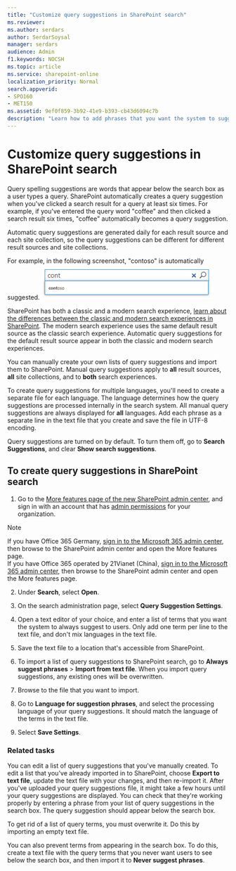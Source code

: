 ```yaml
---
title: "Customize query suggestions in SharePoint search"
ms.reviewer: 
ms.author: serdars
author: SerdarSoysal
manager: serdars
audience: Admin
f1.keywords: NOCSH
ms.topic: article
ms.service: sharepoint-online
localization_priority: Normal
search.appverid:
- SPO160
- MET150
ms.assetid: 9ef0f859-3b92-41e9-b393-cb43d6094c7b
description: "Learn how to add phrases that you want the system to suggest to users as they search for an item, and how to add phrases that you don't want the system to suggest to users. Also, learn how to turn this feature on or off."
---
```


# Customize query suggestions in SharePoint search

Query spelling suggestions are words that appear below the search box as a user types a query. SharePoint automatically creates a query suggestion when you've clicked a search result for a query at least six times. For example, if you've entered the query word "coffee" and then clicked a search result six times, "coffee" automatically becomes a query suggestion. 
  
Automatic query suggestions are generated daily for each result source and each site collection, so the query suggestions can be different for different result sources and site collections.

For example, in the following screenshot, "contoso" is automatically suggested.
![Screenshot of Query Suggestion.](media/query-suggestion.png)
  
SharePoint has both a classic and a modern search experience, [learn about the differences between the classic and modern search experiences in SharePoint](differences-classic-modern-search.md). The modern search experience uses the same default result source as the classic search experience. Automatic query suggestions for the default result source appear in both the classic and modern search experiences.

 You can manually create your own lists of query suggestions and import them to SharePoint. Manual query suggestions apply to **all** result sources, **all** site collections, and to **both** search experiences.
  
To create query suggestions for multiple languages, you'll need to create a separate file for each language. The language determines how the query suggestions are processed internally in the search system. All manual query suggestions are always displayed for **all** languages. Add each phrase as a separate line in the text file that you create and save the file in UTF-8 encoding. 
  
Query suggestions are turned on by default. To turn them off, go to **Search Suggestions**, and clear **Show search suggestions**.
  
## To create query suggestions in SharePoint search
<a name="__toc343004643"> </a>

1. Go to the [More features page of the new SharePoint admin center](https://admin.microsoft.com/sharepoint?page=classicfeatures&modern=true), and sign in with an account that has [admin permissions](/sharepoint/sharepoint-admin-role) for your organization.

>[!NOTE]
>If you have Office 365 Germany, [sign in to the Microsoft 365 admin center](https://go.microsoft.com/fwlink/p/?linkid=848041), then browse to the SharePoint admin center and open the More features page. <br>If you have Office 365 operated by 21Vianet (China), [sign in to the Microsoft 365 admin center](https://go.microsoft.com/fwlink/p/?linkid=850627), then browse to the SharePoint admin center and open the More features page.
 
2. Under **Search**, select **Open**.

3. On the search administration page, select **Query Suggestion Settings**.
 
4. Open a text editor of your choice, and enter a list of terms that you want the system to always suggest to users. Only add one term per line to the text file, and don't mix languages in the text file.
    
5. Save the text file to a location that's accessible from SharePoint.
    
6. To import a list of query suggestions to SharePoint search, go to **Always suggest phrases** > **Import from text file**. When you import query suggestions, any existing ones will be overwritten.
    
7. Browse to the file that you want to import.
    
8. Go to **Language for suggestion phrases**, and select the processing language of your query suggestions. It should match the language of the terms in the text file. 
    
9. Select **Save Settings**.
    
### Related tasks

You can edit a list of query suggestions that you've manually created. To edit a list that you've already imported in to SharePoint, choose **Export to text file**, update the text file with your changes, and then re-import it. After you've uploaded your query suggestions file, it might take a few hours until your query suggestions are displayed. You can check that they're working properly by entering a phrase from your list of query suggestions in the search box. The query suggestion should appear below the search box.
  
To get rid of a list of query terms, you must overwrite it. Do this by importing an empty text file. 
  
You can also prevent terms from appearing in the search box. To do this, create a text file with the query terms that you never want users to see below the search box, and then import it to **Never suggest phrases**.
